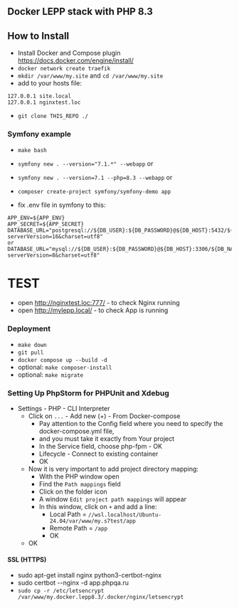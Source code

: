 ## Docker LEPP stack with PHP 8.3

## How to Install

- Install Docker and Compose plugin https://docs.docker.com/engine/install/
- `docker network create traefik`
- `mkdir /var/www/my.site` and `cd /var/www/my.site`
- add to your hosts file:
```
127.0.0.1 site.local
127.0.0.1 nginxtest.loc
```

- `git clone THIS_REPO ./`

### Symfony example
- `make bash`
- `symfony new . --version="7.1.*" --webapp`
or
- `symfony new . --version=7.1 --php=8.3 --webapp`
or
- `composer create-project symfony/symfony-demo app`

- fix .env file in symfony to this:
```
APP_ENV=${APP_ENV}
APP_SECRET=${APP_SECRET}
DATABASE_URL="postgresql://${DB_USER}:${DB_PASSWORD}@${DB_HOST}:5432/${DB_NAME}?serverVersion=16&charset=utf8"
or
DATABASE_URL="mysql://${DB_USER}:${DB_PASSWORD}@${DB_HOST}:3306/${DB_NAME}?serverVersion=8&charset=utf8"
```


# TEST
- open http://nginxtest.loc:777/ - to check Nginx running
- open http://mylepp.local/ - to check App is running



### Deployment
- `make down`
- `git pull`
- `docker compose up --build -d`
- optional: `make composer-install`
- optional: `make migrate`


### Setting Up PhpStorm for PHPUnit and Xdebug

- Settings - PHP - CLI Interpreter
    - Click on `...` - Add new (+) - From Docker-compose
        - Pay attention to the Config field where you need to specify the docker-compose.yml file,
        - and you must take it exactly from Your project
        - In the Service field, choose php-fpm - OK
      - Lifecycle - Connect to existing container
      - OK
  - Now it is very important to add project directory mapping:
      - With the PHP window open
      - Find the `Path mappings` field
      - Click on the folder icon
      - A window `Edit project path mappings` will appear
      - In this window, click on `+` and add a line:
          - Local Path = `//wsl.localhost/Ubuntu-24.04/var/www/my.s7test/app`
          - Remote Path = `/app`
          - OK
  - OK


#### SSL (HTTPS)
- sudo apt-get install nginx python3-certbot-nginx
- sudo certbot --nginx -d app.phpqa.ru
- `sudo cp -r /etc/letsencrypt /var/www/my.docker.lepp8.3/.docker/nginx/letsencrypt`
